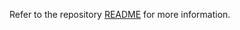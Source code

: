 Refer to the repository [README](https://github.com/theowiersema/SimpleTable/) for more information.